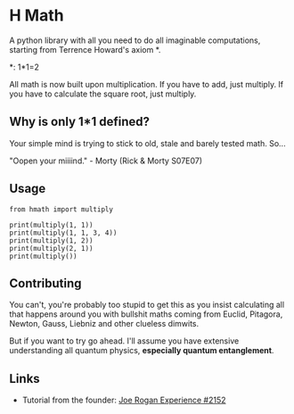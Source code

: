# H Math

A python library with all you need to do all imaginable computations, starting from Terrence Howard's axiom \*.

\*: 1\*1=2

All math is now built upon multiplication. If you have to add, just multiply. If you have to calculate the square root, just multiply.

## Why is only 1*1 defined?

Your simple mind is trying to stick to old, stale and barely tested math. So...

"Oopen your miiiind." - Morty (Rick & Morty S07E07)

## Usage

```
from hmath import multiply

print(multiply(1, 1))        
print(multiply(1, 1, 3, 4))  
print(multiply(1, 2))        
print(multiply(2, 1))        
print(multiply())  
```

## Contributing

You can't, you're probably too stupid to get this as you insist calculating all that happens around you with bullshit maths coming from Euclid, Pitagora, Newton, Gauss, Liebniz and other clueless dimwits.

But if you want to try go ahead. I'll assume you have extensive understanding all quantum physics, **especially quantum entanglement**.

## Links

- Tutorial from the founder: [Joe Rogan Experience #2152](https://www.youtube.com/watch?v=g197xdRZsW0)
